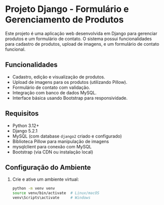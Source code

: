 # Projeto Django - Formulário e Gerenciamento de Produtos

Este projeto é uma aplicação web desenvolvida em Django para gerenciar produtos e um formulário de contato. O sistema possui funcionalidades para cadastro de produtos, upload de imagens, e um formulário de contato funcional.

## Funcionalidades

- Cadastro, edição e visualização de produtos.
- Upload de imagens para os produtos (utilizando Pillow).
- Formulário de contato com validação.
- Integração com banco de dados MySQL.
- Interface básica usando Bootstrap para responsividade.

## Requisitos

- Python 3.12+
- Django 5.2.1
- MySQL (com database `django2` criado e configurado)
- Biblioteca Pillow para manipulação de imagens
- mysqlclient para conexão com MySQL
- Bootstrap (via CDN ou instalação local)

## Configuração do Ambiente

1. Crie e ative um ambiente virtual:

   ```bash
   python -m venv venv
   source venv/bin/activate  # Linux/macOS
   venv\Scripts\activate     # Windows
